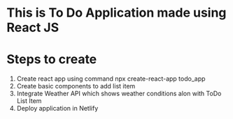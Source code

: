 # This is To Do Application made using React JS
# Steps to create
1. Create react app using command npx create-react-app todo_app
2. Create basic components to add list item
3. Integrate Weather API which shows weather conditions alon with ToDo List Item
4. Deploy application in Netlify
   
   
